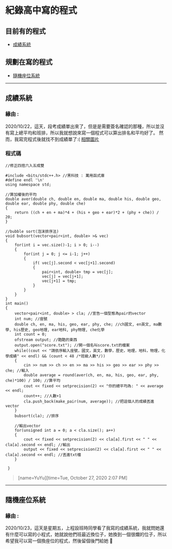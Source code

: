 # 紀錄高中寫的程式


## 目前有的程式
- [成績系統](#成績系統)

## 規劃在寫的程式
- [隨機座位系統](#隨機座位系統)

---
## 成績系統
### 緣由 : 
2020/10/22，這天，段考成績單出來了，但是是需要簽名確認的那種，所以並沒有寫上總平均和班排，所以我就想說來寫一個程式可以算出排名和平均好了。
然而，我寫完程式後就找不到成績單了:(
[相關圖片](https://i.imgur.com/wc7B2H6.png)
### 程式碼
```cpp=
//修正四捨六入五成雙

#include <bits/stdc++.h> //黑科技 : 萬用函式庫
#define endl '\n'
using namespace std;

//算加權後的平均
double aver(double ch, double en, double ma, double his, double geo, double ear, double phy, double che)
{
    return ((ch + en + ma)*4 + (his + geo + ear)*2 + (phy + che)) / 20;
}

//bubble sort(泡沫排序法)
void bubsort(vector<pair<int, double> >& vec)
{
    for(int i = vec.size()-1; i > 0; i--)
    {
        for(int j = 0; j <= i-1; j++)
        {
            if( vec[j].second < vec[j+1].second)
            {
                pair<int, double> tmp = vec[j];
                vec[j] = vec[j+1];
                vec[j+1] = tmp;
            }
        }
    }
}
int main()
{
    vector<pair<int, double> > cla; //宣告一個型態為pair的vector
    int num; //座號
    double ch, en, ma, his, geo, ear, phy, che; //ch國文, en英文, ma數學, his歷史, geo地理, ear地科, phy物理, che化學
    int count = 0;
    ofstream output; //酷酷的東西
    output.open("score.txt"); //開一個名叫score.txt的檔案  
    while((cout << "請依序輸入座號，國文，英文，數學，歷史，地理，地科，物理，化學成績" << endl) && (count < 48 /*班級人數*/))
    {
        cin >> num >> ch >> en >> ma >> his >> geo >> ear >> phy >> che; //輸入 
        double average = round(aver(ch, en, ma, his, geo, ear, phy, che)*100) / 100; //算平均 
        cout << fixed << setprecision(2) << "你的總平均為: " << average << endl;
        count++; //人數+1
        cla.push_back(make_pair(num, average)); //把這個人的成績丟進vector
    }
    bubsort(cla); //排序

    //輸出vector
    for(unsigned int a = 0; a < cla.size(); a++)
    {
        cout << fixed << setprecision(2) << cla[a].first << " " << cla[a].second << endl; //輸出
        output << fixed << setprecision(2) << cla[a].first << " " << cla[a].second << endl; //丟進txt檔
    } 
    
 }
```

> [name=YuYu][time=Tue, October 27, 2020 2:07 PM]

---
## 隨機座位系統
### 緣由 : 
2020/10/23，這天是星期五，上程設班時同學看了我寫的成績系統，我就問她還有什麼可以寫的小程式，她就說他們班最近換位子，她換到一個很爛的位子，所以希望我可以寫一個換座位的程式，然後留個後門給她 :poop:
